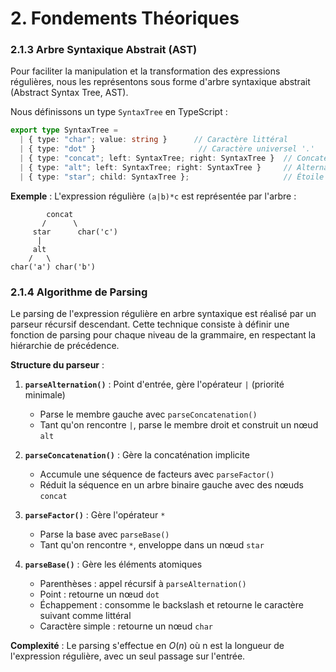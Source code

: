 # 2. Fondements Théoriques

### 2.1.3 Arbre Syntaxique Abstrait (AST)

Pour faciliter la manipulation et la transformation des expressions régulières, nous les représentons sous forme d'arbre syntaxique abstrait (Abstract Syntax Tree, AST).

Nous définissons un type `SyntaxTree` en TypeScript :

```typescript
export type SyntaxTree =
  | { type: "char"; value: string }      // Caractère littéral
  | { type: "dot" }                       // Caractère universel '.'
  | { type: "concat"; left: SyntaxTree; right: SyntaxTree }  // Concaténation
  | { type: "alt"; left: SyntaxTree; right: SyntaxTree }     // Alternation
  | { type: "star"; child: SyntaxTree };                     // Étoile de Kleene
```
**Exemple** : L'expression régulière `(a|b)*c` est représentée par l'arbre :

```
        concat
       /      \
     star      char('c')
      |
     alt
    /   \
char('a') char('b')
```

### 2.1.4 Algorithme de Parsing

Le parsing de l'expression régulière en arbre syntaxique est réalisé par un parseur récursif descendant. Cette technique consiste à définir une fonction de parsing pour chaque niveau de la grammaire, en respectant la hiérarchie de précédence.

**Structure du parseur** :

1. **`parseAlternation()`** : Point d'entrée, gère l'opérateur `|` (priorité minimale)
   - Parse le membre gauche avec `parseConcatenation()`
   - Tant qu'on rencontre `|`, parse le membre droit et construit un nœud `alt`

2. **`parseConcatenation()`** : Gère la concaténation implicite
   - Accumule une séquence de facteurs avec `parseFactor()`
   - Réduit la séquence en un arbre binaire gauche avec des nœuds `concat`

3. **`parseFactor()`** : Gère l'opérateur `*`
   - Parse la base avec `parseBase()`
   - Tant qu'on rencontre `*`, enveloppe dans un nœud `star`

4. **`parseBase()`** : Gère les éléments atomiques
   - Parenthèses : appel récursif à `parseAlternation()`
   - Point : retourne un nœud `dot`
   - Échappement : consomme le backslash et retourne le caractère suivant comme littéral
   - Caractère simple : retourne un nœud `char`

**Complexité** : Le parsing s'effectue en $O(n)$ où n est la longueur de l'expression régulière, avec un seul passage sur l'entrée.
